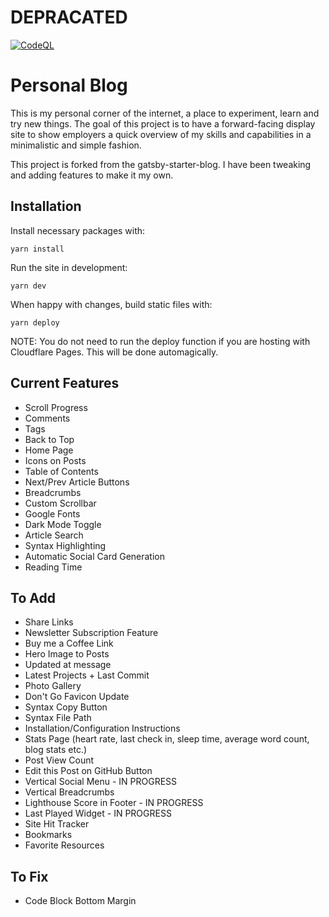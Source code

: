 # DEPRACATED

[![CodeQL](https://github.com/zpuckeridge/blog/actions/workflows/codeql-analysis.yml/badge.svg?branch=preview)](https://github.com/zpuckeridge/blog/actions/workflows/codeql-analysis.yml)

# Personal Blog

This is my personal corner of the internet, a place to experiment,
learn and try new things. The goal of this project is to have a
forward-facing display site to show employers a quick overview of my
skills and capabilities in a minimalistic and simple fashion.

This project is forked from the gatsby-starter-blog. I have been
tweaking and adding features to make it my own.

## Installation

Install necessary packages with:

`yarn install`

Run the site in development:

`yarn dev`

When happy with changes, build static files with:

`yarn deploy`

NOTE: You do not need to run the deploy function if you are hosting
with Cloudflare Pages. This will be done automagically.

## Current Features

- Scroll Progress
- Comments
- Tags
- Back to Top
- Home Page
- Icons on Posts
- Table of Contents
- Next/Prev Article Buttons
- Breadcrumbs
- Custom Scrollbar
- Google Fonts
- Dark Mode Toggle
- Article Search
- Syntax Highlighting
- Automatic Social Card Generation
- Reading Time

## To Add

- Share Links
- Newsletter Subscription Feature
- Buy me a Coffee Link
- Hero Image to Posts
- Updated at message
- Latest Projects + Last Commit
- Photo Gallery
- Don't Go Favicon Update
- Syntax Copy Button
- Syntax File Path
- Installation/Configuration Instructions
- Stats Page (heart rate, last check in, sleep time, average word
  count, blog stats etc.)
- Post View Count
- Edit this Post on GitHub Button
- Vertical Social Menu - IN PROGRESS
- Vertical Breadcrumbs
- Lighthouse Score in Footer - IN PROGRESS
- Last Played Widget - IN PROGRESS
- Site Hit Tracker
- Bookmarks
- Favorite Resources

## To Fix

- Code Block Bottom Margin
